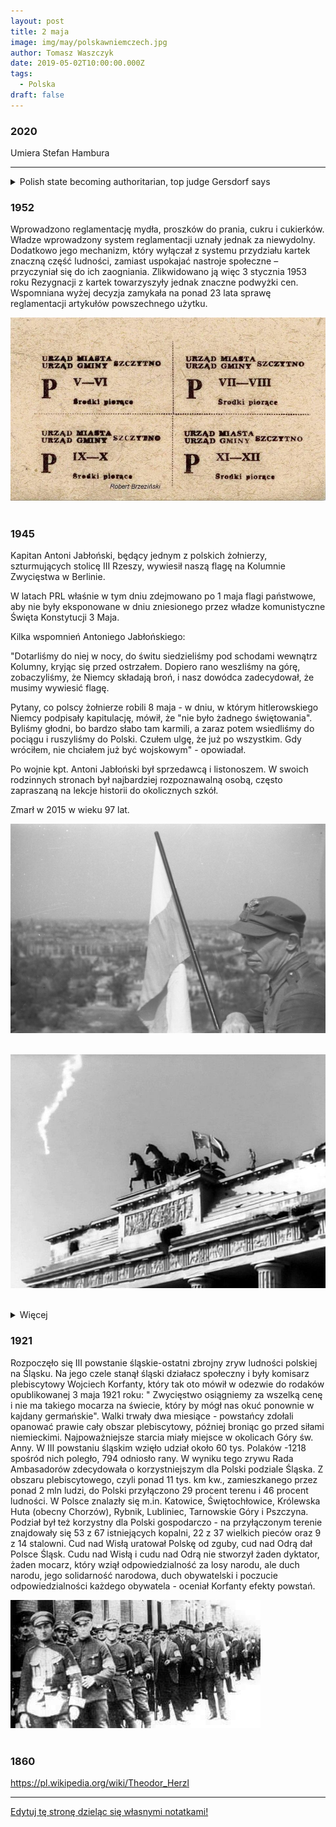 ```yaml
---
layout: post
title: 2 maja
image: img/may/polskawniemczech.jpg
author: Tomasz Waszczyk
date: 2019-05-02T10:00:00.000Z
tags:
  - Polska
draft: false
---
```


### 2020

Umiera Stefan Hambura

---

<details><summary>Polish state becoming authoritarian, top judge Gersdorf says</summary>
<br>
The outgoing head of Poland's Supreme Court says the nationalist ruling Law and Justice Party (PiS) is moving the country towards an authoritarian state.

Prof Malgorzata Gersdorf, retiring after a six-year term, was speaking to broadcaster TVN24.

Asked if Poland was an authoritarian state, she said "not yet I hope, but we're moving towards one fast".

She cited the party's determination to hold a presidential election next month by postal vote only.

The controversial election, expected to go ahead despite the coronavirus lockdown, sidelines the state electoral commission.

Mrs Gersdorf has defended the supreme court's independence and rebuffed accusations by the governing party and its ally President Andrzej Duda that Polish judges are a privileged and corrupt "caste" that protect their own interests, not the peoples'.

"I paid for defending judicial and judges' independence, becoming the target of both petty and brutal attacks. I wasn't prepared," Mrs Gersdorf wrote in a farewell letter to her colleagues.

With the country under lockdown, Mrs Gersdorf did not convene a general assembly of the court to nominate her successor.

President Duda on Thursday appointed Kamil Zaradkiewicz, a former Justice Ministry official during the previous PiS government, as her interim successor to organise that process.

Judge Zaradkiewicz was appointed to the Supreme Court in 2018 by President Duda.

"In my opinion, Professor Gersdorf gave up. I think she and the others are tired of having to deal with this constantly for four years," Patryk Wachowiec, legal analyst for the Civil Development Forum think tank told the BBC.

On Wednesday, the European Commission launched the latest in a string of legal challenges against the government's judicial reforms.

With Mrs Gersdorf's departure and the retirement of four other judges, critics of the reforms say the governing camp will move swiftly to politically capture the Supreme Court, just as they say it has already packed the Constitutional Tribunal and the body that appoints judges - the National Council of the Judiciary - with loyalists.

PiS justifies its wide-ranging changes by citing opinion polls that show Poles are frustrated with the judicial system's slowness and complexity, with trials regularly dragging on for months. However, there is no evidence the procedures are more efficient now after four years of reform.

The governing camp denies the reform has eroded judicial independence and the rule of law, arguing that the courts are more democratic because they are now better equipped to defend citizens' interests. The European Commission, the OSCE international security body, the Council of Europe, and legal associations from the US, the UK and across Europe disagree.

The European Commission says new legislation broadens the disciplinary measures that can be taken against judges and can be used as "a system of political control of the content of judicial decisions".

Mr Wachowiec is pessimistic about the future of the Supreme Court's independence partly because of the European Commission's lack of decisive action.

"Acting always too late and trying to engage in debate in the face of blatant violations of the rule of law, the 'new' Supreme Court will eventually share the fate of its counterpart, the Constitutional Tribunal - loyal to the government, hostile to the public and not impartial," he said.
</details>

<!-- Telefon do Smoka (vide 2 lutego) zapytać czy robi coś ciekawego.. -->

### 1952

Wprowadzono reglamentację mydła, proszków do prania, cukru i cukierków.
Władze wprowadzony system reglamentacji
uznały jednak za niewydolny. Dodatkowo jego
mechanizm, który wyłączał z systemu
przydziału kartek znaczną część ludności,
zamiast uspokajać nastroje społeczne –
przyczyniał się do ich zaogniania.
Zlikwidowano ją więc 3 stycznia 1953 roku
Rezygnacji z kartek towarzyszyły jednak
znaczne podwyżki cen. Wspomniana wyżej
decyzja zamykała na ponad 23 lata sprawę
reglamentacji artykułów powszechnego
użytku.

<img src="./img/may/reglamentacja.jpg"><br><br>

### 1945

Kapitan Antoni Jabłoński, będący jednym z polskich żołnierzy, szturmujących stolicę III Rzeszy, wywiesił naszą flagę na Kolumnie Zwycięstwa w Berlinie.

W latach PRL właśnie w tym dniu zdejmowano po 1 maja flagi państwowe, aby nie były eksponowane w dniu zniesionego przez władze komunistyczne Święta Konstytucji 3 Maja.

Kilka wspomnień Antoniego Jabłońskiego:

"Dotarliśmy do niej w nocy, do świtu siedzieliśmy pod schodami wewnątrz Kolumny, kryjąc się przed ostrzałem. Dopiero rano weszliśmy na górę, zobaczyliśmy, że Niemcy składają broń, i nasz dowódca zadecydował, że musimy wywiesić flagę.

Pytany, co polscy żołnierze robili 8 maja - w dniu, w którym hitlerowskiego Niemcy podpisały kapitulację, mówił, że "nie było żadnego świętowania". Byliśmy głodni, bo bardzo słabo tam karmili, a zaraz potem wsiedliśmy do pociągu i ruszyliśmy do Polski. Czułem ulgę, że już po wszystkim. Gdy wróciłem, nie chciałem już być wojskowym" - opowiadał.

Po wojnie kpt. Antoni Jabłoński był sprzedawcą i listonoszem. W swoich rodzinnych stronach był najbardziej rozpoznawalną osobą, często zapraszaną na lekcje historii do okolicznych szkół.

Zmarł w 2015 w wieku 97 lat.

<img src="./img/may/jablonski.jpg"><br><br>

<img src="./img/may/polskawniemczech.jpg"><br><br>

<details><summary>Więcej</summary>
<br>
Operacja berlińska: Armia Czerwona wraz z oddziałami 1. Armii Wojska Polskiego zdobyła Berlin. Polacy zawiesili biało-czerwony sztandar na Kolumnie Zwycięstwa.

Ciężar walk pierwszych dni operacji berlińskiej spoczął na barkach żołnierzy 1. Frontu Białoruskiego i Ukraińskiego. Przełamanie trzech pasów obrony miasta umożliwiłoby rozwinięcie natarcia w celu okrążenia stolicy. Już 20 kwietnia oddziały 1. Frontu Białoruskiego włamały się w zewnętrzny obwód obrony Berlina. Nazajutrz przełamany został już wewnętrzny obwód. 79. korpusowi 3. armii uderzeniowej udało się nawiązać walki o północno-wschodnią część miasta. 22 kwietnia wszystkie oddziały 1. Frontu Białoruskiego osiągnęły wewnętrzny obwód obrony, natomiast 1. Front Ukraiński rozpoczął działania w kierunku kanału Teltow. Być może obrona niemiecka miałaby większe szanse powodzenia, gdyby nie rozbieżność zdań pomiędzy dowódcami frontowymi a Adolfem Hitlerem. Konflikt, wynikający z niezachwianej pewności führera o jego własnej nieomylności, znacznie wypłynął na sukcesywność działań. Obłędne decyzje nie pozostawiały najmniejszych wątpliwości, iż Hitler był już wtedy wrakiem człowieka. Zaczęło to dostrzegać jego najbliższe otoczenie. Hermann Göring zdecydował się 20 kwietnia na ucieczkę z Berlina, Heinrich Himmler i Joachim von Ribbentrop starali się oczyścić z wcześniejszych win, nawiązując rozmowy z aliantami zachodnimi na temat separatystycznego pokoju. Jedynie Joseph Goebbels namawiał Hitlera do pozostania w Berlinie, trwając przy nim do końca. Była to jedna wielka gra pomiędzy tymi, którzy stanowili kiedyś o sile III Rzeszy. Gra o przetrwanie, o możliwość walki do końca i zapewnienie sobie "ułaskawienia" po zakończeniu zmagań wojennych. Rozbieżności zauważalne były przede wszystkim w poglądach wyższych dowódców, którzy nie uważali upadku Berlina za koniec wojny i Hitlera, twierdzącego, iż utrata miasta definitywnie przekreśla szanse dalszego oporu. Gen. Heinrici, dowódca Grupy Armii "Wisła", uważał za sprawę priorytetową ratowanie sił 9. armii. Dążył do odpuszczenia stolicy Armii Czerwonej i utworzenia nowego frontu, co mogło przedłużyć wojnę i umożliwić efektywniejszą obronę. Hitler kazał jednak bronić miasta do ostatniego żołnierza, bez względu na straty. Dla samego Heinriciego nieomal skończyło się to tragicznie, bowiem Hitler zwolnił go 28 kwietnia i tylko zdrowy rozsądek generała uratował go od śmierci. Nie udał się bowiem do niemieckiego wodza, aby interweniować. Gdyby zdecydował się na taki krok, z pewnością zostałby rozstrzelany. 22 kwietnia przez radio Goebbels wezwał berlińczyków do wszelkiej możliwej pomocy, jaką mogliby nieść wojsku. Tego samego dnia Hitler zaakceptował plan obrony stolicy, nakazując otoczonym oddziałom 9. armii wyjście z okrążenia i spotkanie z 12. armią gen. Wencka. Po połączeniu obie armie zaatakować miały tyły 1. Frontu Ukraińskiego. W nocy z 22 na 23 kwietnia również radzieckie dowództwo podjęło generalne decyzje strategiczne. Zdecydowano się na zlikwidowanie zgrupowania frankfurcko-gubińskiego siłami 1. Frontu Ukraińskiego i 1. Frontu Białoruskiego. W dniach 24-25 kwietnia marszałkowie Gieorgij Żukow i Iwan Koniew odnieśli pełny sukces, okrążając dwa niemieckie zgrupowania, z których każde liczyło po 200 tys. ludzi. 26 kwietnia w Torgau nad Łabą doszło do spotkania wojsk radzieckich i amerykańskich. Oddziały 5. armii z 1. Frontu Ukraińskiego nawiązały kontakt z 1. armią. Dzięki temu siły III Rzeszy zostały podzielone na dwie części, tworząc również dwa fronty - północny i południowy. Tymczasem zacięte walki rozpoczął 2. Front Białoruski. Żołnierze marsz. Konstantego Rokossowskiego ruszyli do natarcia o świcie 20 kwietnia po godzinnym przygotowaniu artyleryjskim. Ze względu na złą pogodę znacznie ograniczono działanie lotnictwa, co utrudniło wykonanie zadań postawionych przez dowództwo. Udało się uchwycić szereg przyczółków na zachodnim brzegu rzeki, jednak Niemcy bronili się niezwykle zaciekle. Do 25 kwietnia żołnierze 2. Frontu Białoruskiego przełamali obronę na całej długości od Szczecina do Schwedt, wiążąc w walce siły niemieckiej 3. Armii Pancernej. W wyniku natarcia udało się dotrzeć do linii obronnej na rzece Randow.

Okrążenie 4. APanc. i 9. armii umożliwiło Sowietom likwidację poważnych sił niemieckich. Zadaniem tym zajęły się 3., 69. i 33. armia 1. Frontu Białoruskiego oraz 28. i 3. armia 1. Frontu Ukraińskiego. Do całej akcji weszły również główne siły 2. ALot. 24 kwietnia Niemcy podjęli próbę wyjścia z okrążenia, lecz zakończyła się ona fiaskiem. Dwa dni później starali się wykonać podobny manewr, ale i tym razem górą była Armia Czerwona. W dniu 26 kwietnia radzieckie lotnictwo dokonało czterech nalotów, których celem było zgrupowanie wspomnianych wojsk wroga. Powoli następowała likwidacja okrążonych oddziałów, jednak zaangażowanie poważnych sił do niszczenia kotła znacznie opóźniłoby włączenie ich do walk o Berlin. Naczelne Dowództwo Niemieckie wydało rozkaz 9. armii, aby starała się połączyć z 12. armią. Do połączenia nie doszło, mimo iż część sił podjęła próbę przerwania pierścienia i wydostała się z okrążenia. 1 maja resztki 9 armii zostały rozbite, będąc ok. 4 km. na wschód od czołowych oddziałów gen. Wencka. Wobec niepowodzeń generał zdecydował się teraz na przyjście z pomocą oblężonemu Berlinowi. 28 kwietnia podjął uderzenie w kierunku Poczdamu, lecz zatrzymał go skuteczny opór żołnierzy 1. Frontu Ukraińskiego. Nawet gdyby podjęta próba zakończyła się sukcesem (zaledwie nieliczne oddziały dotarły do Poczdamu), na niewiele by się zdała. 29 kwietnia walki toczyły się już w centrum stolicy, a żołnierze radzieccy zdobywali budynki sektora nr 9 "Zitadelle". Od 25 kwietnia, od dnia, w którym zamknął się pierścień okalający Berlin, rozpoczął się okres walk ulicznych. Kolejne odcinki zostawały zdobyte, co umożliwiło zbliżenie do serca miasta (najważniejsze budynki rządowe, w tym Reichstag). Cały czas trwały naloty na miasto, szczególnie silne w miejscach, gdzie znajdowały się jednostki dowództwa i sztaby sił zbrojnych. 27 kwietnia został zdobyty Poczdam, co zamknęło możliwość przyjścia z pomocą Berlinowi od zachodu i południa. 30 kwietnia w godzinach popołudniowych 3. armia uderzeniowa zdobyła Reichstag. Niemalże w tym samym czasie Adolf Hitler popełnił samobójstwo. 2 maja Berlin skapitulował.

W pierwszych dniach maja oddziały 1. Frontu Białoruskiego i 1. Frontu Ukraińskiego, które nie brały udziału w walkach o miast, ścigały resztki 12. armii. Gen. Wenck dążył do dotarcia nad Łabę, gdzie mógłby poddać się Amerykanom. 7 maja wojska radzieckie wyszły nad Łabę. W tym samym czasie wojska 2. Frontu Białoruskiego opanowywały północną część kraju. 3 maja osiągnięto brzeg Morza Bałtyckiego, a nazajutrz wschodni brzeg Łaby. Nawiązano styczność z brytyjską 2. armią.

Według "Berlin 1945" Zdzisława Stąpora (strony 44, 45 i 46) w bitwie o Berlin brały udział następujące polskie związki operacyjne i taktyczne:

"1 i 2 armia WP, 1 korpus pancerny, 1 mieszany korpus lotniczy (od 23 kwietnia), 2 dywizja artylerii i 1 brygada moździerzy. Tworzyły one dwa zgrupowania uderzeniowe, których jedno działało w składzie 1 Frontu Białoruskiego (1 armia WP z 1 mieszanym korpusem lotniczym oraz 1 brygada moździerzy, wspierająca ogniem natarcie radzieckiej 47 armii). Drugie zgrupowanie uczestniczyło w operacji zaczepnej 1 Frontu Ukraińskiego (2 armia WP wzmocniona 1 KPanc, 2 DArt i 14 BAPanc). Główne ogniwa tych zgrupowań, tj. 1 i 2 armia WP, stanowiły pełnowartościowe związki operacyjne. W składzie 1 armii WP znajdowały się następujące jednostki bojowe:

1, 2, 3, 4 i 6 dywizje piechoty, 1 brygada kawalerii, 1 dywizja i 1 dywizjon artylerii przeciwlotniczej, 1 brygada artylerii armat, 2 i 3 brygady artylerii haubic, 4 brygada artylerii przeciwpancernej, 5 brygada artylerii ciężkiej, 1 pułk moździerzy, 5 dywizjon pomiarów artyleryjskich, 4 pułk czołgów ciężkich, 13 pułk i 7 dywizjon artylerii pancernej, 1 brygada i 7 batalion inżynieryjno-saperskie, 6 i 31 bataliony pontonowo-mostowe, 1 i 2 bataliony budowy dróg, 3 batalion budowy mostów, 2 batalion miotaczy ognia, 3 batalion obrony przeciwchemicznej, 1 pułk i 2 batalion łączności oraz pięć kompanii telefonicznych i telegraficznych, 1 mieszany korpus lotniczy (2 dywizja lotnictwa szturmowego i 3 dywizja lotnictwa myśliwskiego), 4 mieszana dywizja lotnicza, 13 pułk lotnictwa transportowego, 17 pułk i 103 eskadra lotnictwa łącznikowego.

Na czas operacji berlińskiej dowództwo 1 Frontu Białoruskiego wzmocniło 1 armię WP siłami 41 pułku artylerii rakietowej, a na okres forsowania Odry - 274 batalionem amfibii (90 samochodów pływających). 

2 armia WP miała na swoim składzie:
5, 7, 8, 9, 10 dywizje piechoty, 2 dywizje artylerii, 3 dywizję artylerii przeciwlotniczej, 9 i 14 brygady artylerii przeciwpancernej, 3 pułk moździerzy, 8 dywizjon pomiarów artyleryjskich, 1 korpus i 16 brygadę pancerne, 5 pułk czołgów ciężkich, 28 pułk artylerii pancernej, 4 brygadę inżynieryjno-saperską, 3 batalion obrony przeciwchemicznej, 4 pułk i 10 batalion łączności oraz trzy kompanie telefoniczne, 12 kompanię obserwacyjno-meldunkową i 3 eskadrę lotnictwa łącznikowego.

Ponadto 2 armia WP została wzmocniona przez dowódcę 1 Frontu Ukraińskiego siłami 98 pułku artylerii rakietowej oraz 105 i 108 batalionami pontonowo-mostowymi. 

Z analizy porównawczej sił i środków armii polskich wynika, że zgrupowanie wojsk 2 armii WP było silniejsze. Liczyło ono 89 822 żołnierzy, podczas gdy stan osobowy 1 armii WP (z jednostkami przydzielonymi) wynosił 78 556 żołnierzy. Stany bojowe w dywizjach 2 armii WP sięgały przeciętnie 90% stanu etatowego ludzi oraz prawie 100% uzbrojenia i sprzętu technicznego. W 1 armii WP stany wynosiły 70-75% w ludziach i 70-90% w sprzęcie. 2. armia WP miała ogółem ponad 1442 działa i moździerze (bez artylerii przeciwlotniczej) oraz 450 czołgów i dział pancernych (w tej liczbie 273 czołgi i działa pancerne 1 KPanc). Natomiast 1 armia WP miała 1147 dział i moździerzy, tylko 90 czołgów i dział pancernych, ale też 422 samoloty." 

1. armia WP gen. Popławskiego miała za cel sforsowanie Odry na odcinku Siekierki-Gozdowice. 2. armia WP gen. Świerczewskiego otrzymała zadanie sforsowania Nysy Łużyckiej. 2. armia uzyskała gotowość bojową w nocy z 15 na 16 kwietnia. W pierwszym etapie operacji berlińskiej 1. armia wykonała początkowe założenia, przekraczając Odrę we wspomnianym rejonie. W dniach 16-17 kwietnia złe warunki atmosferyczne praktycznie uniemożliwiły działania polskiego lotnictwa. Dopiero nazajutrz samoloty mogły wejść do walki. Przez trzy dni trwały zacięte boje i 19 kwietnia Polacy uwieńczyli je sukcesem. 2. DP przekroczyła Starą Odrę i ok. 23.00 opanowała Neugaul. Pierwszy etap działań zakończył się sporym sukcesem. Z kolei 2. armii WP przyszło w udziale forsowanie Nysy Łużyckiej. |W ciągu trzech dni polskim żołnierzom udało się przełamać niemiecką obronę na głównym pasie i wedrzeć się w drugi z nich. 18 kwietnia 2. armia została zaatakowana od południa przez odwody Grupy Armii "Środek". Udało się jednak odeprzeć natarcie. W drugiej fazie operacji 1. armia miała za cel osłanianie od północy sił 1. Frontu Białoruskiego, które uderzyły na Berlin. Z zadania tego polscy żołnierze wywiązali się znakomicie, wspomagani dodatkowo przez 61. armię. Razem z Sowietami rozpoczęli oni okrążenie miasta od północy. Żołnierze gen. Świerczewskiego początkowo uderzali na kierunku drezdeńskim. Od 22 kwietnia 2 armia WP zatrzymywała uderzenia Grupy Armii "Środek", pomagając i umożliwiając wyjście sił 1. Frontu Ukraińskiego nad Łabę. Ostatnim etapem operacji była bitwa o samo miasto, tocząca się na ulicach Berlina. Polacy odegrali dużą rolę w całym przedsięwzięciu, pokazując waleczność i męstwo, jakie towarzyszyło im od początku II wojny światowej. Obok flagi radzieckiej jedynie polska powiewała nad zgliszczami Berlina. 1. armia WP nie tylko uczestniczyła w walkach ulicznych. Zadaniem Polaków było również osłanianie sił 1. Frontu Białoruskiego oraz odparcie sił gen. Steinera, który starał się przynieść pomoc walczącemu miastu. 2. armia wraz z oddziałami 1. Frontu Ukraińskiego stawiała czoła Grupie Armii "Środek", której dowództwo zdecydowało się na przeciwuderzenie w ostatniej fazie operacji berlińskiej. Po zdobyciu stolicy III Rzeszy, 4 maja, gen. Świerczewski otrzymał dyrektywę o włączeniu 2. armii WP do sił, mających uczestniczyć w operacji praskiej. 
</details>

### 1921

Rozpoczęło się III powstanie śląskie-ostatni zbrojny zryw ludności polskiej na Śląsku.
Na jego czele stanął śląski działacz społeczny i były komisarz plebiscytowy Wojciech Korfanty, który tak oto mówił w odezwie do rodaków opublikowanej 3 maja 1921 roku:
" Zwycięstwo osiągniemy za wszelką cenę i nie ma takiego mocarza na świecie, który by mógł nas okuć ponownie w kajdany germańskie".
Walki trwały dwa miesiące - powstańcy zdołali opanować prawie cały obszar plebiscytowy, później broniąc go przed siłami niemieckimi. Najpoważniejsze starcia miały miejsce w okolicach Góry św. Anny. W III powstaniu śląskim wzięło udział około 60 tys. Polaków -1218 spośród nich poległo, 794 odniosło rany.
W wyniku tego zrywu Rada Ambasadorów zdecydowała o korzystniejszym dla Polski podziale Śląska. Z obszaru plebiscytowego, czyli ponad 11 tys. km kw., zamieszkanego przez ponad 2 mln ludzi, do Polski przyłączono 29 procent terenu i 46 procent ludności. W Polsce znalazły się m.in. Katowice, Świętochłowice, Królewska Huta (obecny Chorzów), Rybnik, Lubliniec, Tarnowskie Góry i Pszczyna. Podział był też korzystny dla Polski gospodarczo - na przyłączonym terenie znajdowały się 53 z 67 istniejących kopalni, 22 z 37 wielkich pieców oraz 9 z 14 stalowni.
Cud nad Wisłą uratował Polskę od zguby, cud nad Odrą dał Polsce Śląsk. Cudu nad Wisłą i cudu nad Odrą nie stworzył żaden dyktator, żaden mocarz, który wziął odpowiedzialność za losy narodu, ale duch narodu, jego solidarność narodowa, duch obywatelski i poczucie odpowiedzialności każdego obywatela - oceniał Korfanty efekty powstań.

<img src="./img/april/powstanie_slaskei.jpg"><br><br>

### 1860

https://pl.wikipedia.org/wiki/Theodor_Herzl

---

<a href="https://github.com/TomaszWaszczyk/historia.waszczyk.com/edit/master/src/content/may-2.md" target="_blank">Edytuj tę stronę dzieląc się własnymi notatkami!</a>
